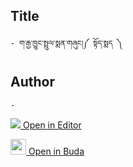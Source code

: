 ## Title
	- ག་རྒྱ་ཁྱུང་སྤྲུལ་སྨན་གཞུང།༼ སྟོད་སྨད ༽

## Author
	- 



[<img src="https://img.icons8.com/color/25/000000/edit-property.png"> Open in Editor](http://editor.openpecha.org/P001847)

[<img width="25" src="https://library.bdrc.io/icons/BUDA-small.svg"> Open in Buda](https://library.bdrc.io/show/bdr:IE0OPP001847)
